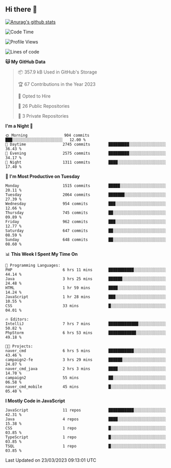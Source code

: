 ## Hi there 👋

[![Anurag's github stats](https://github-readme-stats.vercel.app/api?username=Songwonseok)](https://github.com/anuraghazra/github-readme-stats)



<!--START_SECTION:waka-->
![Code Time](http://img.shields.io/badge/Code%20Time-2%2C133%20hrs%2021%20mins-blue)

![Profile Views](http://img.shields.io/badge/Profile%20Views-1-blue)

![Lines of code](https://img.shields.io/badge/From%20Hello%20World%20I%27ve%20Written-35.0%20million%20lines%20of%20code-blue)

**🐱 My GitHub Data** 

> 📦 357.9 kB Used in GitHub's Storage 
 > 
> 🏆 67 Contributions in the Year 2023
 > 
> 💼 Opted to Hire
 > 
> 📜 26 Public Repositories 
 > 
> 🔑 3 Private Repositories 
 > 
**I'm a Night 🦉** 

```text
🌞 Morning                904 commits         ███░░░░░░░░░░░░░░░░░░░░░░   12.00 % 
🌆 Daytime                2745 commits        █████████░░░░░░░░░░░░░░░░   36.43 % 
🌃 Evening                2575 commits        █████████░░░░░░░░░░░░░░░░   34.17 % 
🌙 Night                  1311 commits        ████░░░░░░░░░░░░░░░░░░░░░   17.40 % 
```
📅 **I'm Most Productive on Tuesday** 

```text
Monday                   1515 commits        █████░░░░░░░░░░░░░░░░░░░░   20.11 % 
Tuesday                  2064 commits        ███████░░░░░░░░░░░░░░░░░░   27.39 % 
Wednesday                954 commits         ███░░░░░░░░░░░░░░░░░░░░░░   12.66 % 
Thursday                 745 commits         ██░░░░░░░░░░░░░░░░░░░░░░░   09.89 % 
Friday                   962 commits         ███░░░░░░░░░░░░░░░░░░░░░░   12.77 % 
Saturday                 647 commits         ██░░░░░░░░░░░░░░░░░░░░░░░   08.59 % 
Sunday                   648 commits         ██░░░░░░░░░░░░░░░░░░░░░░░   08.60 % 
```


📊 **This Week I Spent My Time On** 

```text
💬 Programming Languages: 
PHP                      6 hrs 11 mins       ███████████░░░░░░░░░░░░░░   44.14 % 
Java                     3 hrs 25 mins       ██████░░░░░░░░░░░░░░░░░░░   24.48 % 
HTML                     1 hr 59 mins        ████░░░░░░░░░░░░░░░░░░░░░   14.24 % 
JavaScript               1 hr 28 mins        ███░░░░░░░░░░░░░░░░░░░░░░   10.55 % 
CSS                      33 mins             █░░░░░░░░░░░░░░░░░░░░░░░░   04.01 % 

🔥 Editors: 
IntelliJ                 7 hrs 7 mins        █████████████░░░░░░░░░░░░   50.82 % 
PhpStorm                 6 hrs 53 mins       ████████████░░░░░░░░░░░░░   49.18 % 

🐱‍💻 Projects: 
naver_cmd                6 hrs 5 mins        ███████████░░░░░░░░░░░░░░   43.46 % 
campaign2-fe             3 hrs 29 mins       ██████░░░░░░░░░░░░░░░░░░░   24.87 % 
naver_cmd_java           2 hrs 3 mins        ████░░░░░░░░░░░░░░░░░░░░░   14.70 % 
campaign2                55 mins             ██░░░░░░░░░░░░░░░░░░░░░░░   06.58 % 
naver_cmd_mobile         45 mins             █░░░░░░░░░░░░░░░░░░░░░░░░   05.40 % 
```

**I Mostly Code in JavaScript** 

```text
JavaScript               11 repos            ███████████░░░░░░░░░░░░░░   42.31 % 
Java                     4 repos             ████░░░░░░░░░░░░░░░░░░░░░   15.38 % 
CSS                      1 repo              █░░░░░░░░░░░░░░░░░░░░░░░░   03.85 % 
TypeScript               1 repo              █░░░░░░░░░░░░░░░░░░░░░░░░   03.85 % 
TSQL                     1 repo              █░░░░░░░░░░░░░░░░░░░░░░░░   03.85 % 
```




 Last Updated on 23/03/2023 09:13:01 UTC
<!--END_SECTION:waka-->
